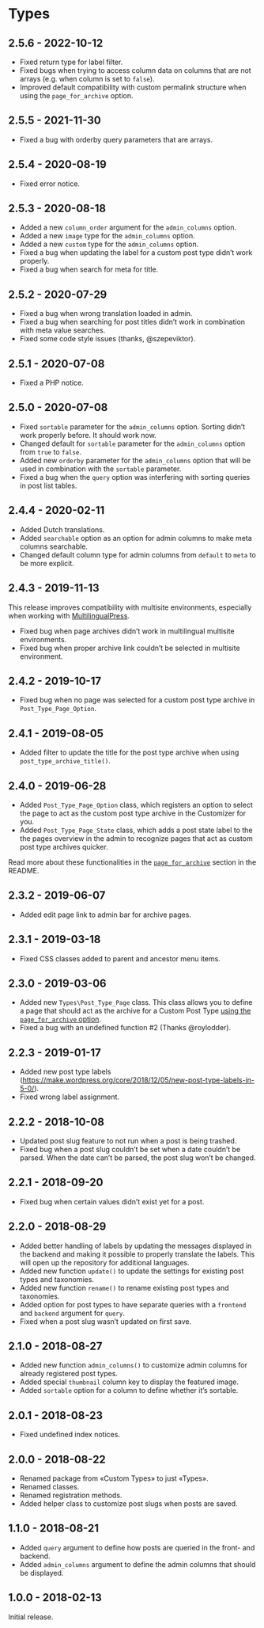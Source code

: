 # Types

## 2.5.6 - 2022-10-12

- Fixed return type for label filter.
- Fixed bugs when trying to access column data on columns that are not arrays (e.g. when column is set to `false`).
- Improved default compatibility with custom permalink structure when using the `page_for_archive` option.

## 2.5.5 - 2021-11-30

- Fixed a bug with orderby query parameters that are arrays.

## 2.5.4 - 2020-08-19

- Fixed error notice.

## 2.5.3 - 2020-08-18

- Added a new `column_order` argument for the `admin_columns` option.
- Added a new `image` type for the `admin_columns` option.
- Added a new `custom` type for the `admin_columns` option.
- Fixed a bug when updating the label for a custom post type didn’t work properly.
- Fixed a bug when search for meta for title.

## 2.5.2 - 2020-07-29

- Fixed a bug when wrong translation loaded in admin.
- Fixed a bug when searching for post titles didn’t work in combination with meta value searches.
- Fixed some code style issues (thanks, @szepeviktor).

## 2.5.1 - 2020-07-08

- Fixed a PHP notice.

## 2.5.0 - 2020-07-08

- Fixed `sortable` parameter for the `admin_columns` option. Sorting didn’t work properly before. It should work now.
- Changed default for `sortable` parameter for the `admin_columns` option from `true` to `false`.
- Added new `orderby` parameter for the `admin_columns` option that will be used in combination with the `sortable` parameter.
- Fixed a bug when the `query` option was interfering with sorting queries in post list tables.

## 2.4.4 - 2020-02-11

- Added Dutch translations.
- Added `searchable` option as an option for admin columns to make meta columns searchable.
- Changed default column type for admin columns from `default` to `meta` to be more explicit.

## 2.4.3 - 2019-11-13

This release improves compatibility with multisite environments, especially when working with [MultilingualPress](https://multilingualpress.de/).

- Fixed bug when page archives didn’t work in multilingual multisite environments.
- Fixed bug when proper archive link couldn’t be selected in multisite environment.

## 2.4.2 - 2019-10-17

- Fixed bug when no page was selected for a custom post type archive in `Post_Type_Page_Option`.

## 2.4.1 - 2019-08-05

- Added filter to update the title for the post type archive when using `post_type_archive_title()`.

## 2.4.0 - 2019-06-28

- Added `Post_Type_Page_Option` class, which registers an option to select the page to act as the custom post type archive in the Customizer for you.
- Added `Post_Type_Page_State` class, which adds a post state label to the the pages overview in the admin to recognize pages that act as custom post type archives quicker.

Read more about these functionalities in the [`page_for_archive`](https://github.com/mindkomm/types#page_for_archive) section in the README.

## 2.3.2 - 2019-06-07

- Added edit page link to admin bar for archive pages.

## 2.3.1 - 2019-03-18

- Fixed CSS classes added to parent and ancestor menu items.

## 2.3.0 - 2019-03-06

- Added new `Types\Post_Type_Page` class. This class allows you to define a page that should act as the archive for a Custom Post Type [using the `page_for_archive` option](https://github.com/mindkomm/types#page_for_archive).
- Fixed a bug with an undefined function #2 (Thanks @roylodder). 

## 2.2.3 - 2019-01-17

- Added new post type labels (<https://make.wordpress.org/core/2018/12/05/new-post-type-labels-in-5-0/>).
- Fixed wrong label assignment.

## 2.2.2 - 2018-10-08

- Updated post slug feature to not run when a post is being trashed.
- Fixed bug when a post slug couldn’t be set when a date couldn’t be parsed. When the date can’t be parsed, the post slug won’t be changed.

## 2.2.1 - 2018-09-20

- Fixed bug when certain values didn’t exist yet for a post.

## 2.2.0 - 2018-08-29

- Added better handling of labels by updating the messages displayed in the backend and making it possible to properly translate the labels. This will open up the repository for additional languages.
- Added new function `update()` to update the settings for existing post types and taxonomies.
- Added new function `rename()` to rename existing post types and taxonomies.
- Added option for post types to have separate queries with a `frontend` and `backend` argument for `query`.
- Fixed when a post slug wasn’t updated on first save.

## 2.1.0 - 2018-08-27

- Added new function `admin_columns()` to customize admin columns for already registered post types.
- Added special `thumbnail` column key to display the featured image.
- Added `sortable` option for a column to define whether it’s sortable.

## 2.0.1 - 2018-08-23

- Fixed undefined index notices.

## 2.0.0 - 2018-08-22

- Renamed package from «Custom Types» to just «Types».
- Renamed classes.
- Renamed registration methods.
- Added helper class to customize post slugs when posts are saved.

## 1.1.0 - 2018-08-21

- Added `query` argument to define how posts are queried in the front- and backend.
- Added `admin_columns` argument to define the admin columns that should be displayed.

## 1.0.0 - 2018-02-13

Initial release.
